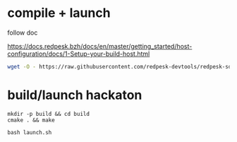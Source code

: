 

# compile + launch

follow doc

https://docs.redpesk.bzh/docs/en/master/getting_started/host-configuration/docs/1-Setup-your-build-host.html

```bash
wget -O - https://raw.githubusercontent.com/redpesk-devtools/redpesk-sdk-tools/master/install-redpesk-sdk.sh | bash
```


# build/launch hackaton 

```
mkdir -p build && cd build 
cmake . && make

bash launch.sh
```
